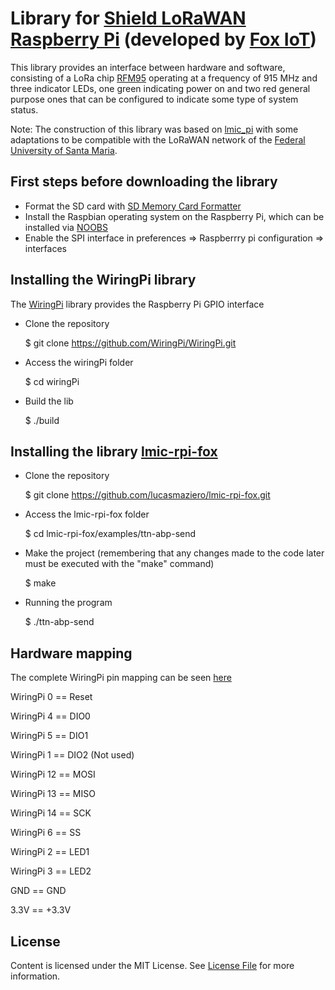 # Library for [Shield LoRaWAN Raspberry Pi](https://github.com/lucasmaziero/lmic-rpi-fox/blob/master/Shield_Lora_Foxiot.pdf) (developed by [Fox IoT](http://foxiot.com.br/)) 

This library provides an interface between hardware and software, consisting of a LoRa chip [RFM95](http://www.hoperf.com/upload/rf/RFM95_96_97_98W.pdf) 
operating at a frequency of 915 MHz and three indicator LEDs, one green indicating power on and two red general purpose ones that can be configured to indicate some type of system status. 

Note: The construction of this library was based on [lmic_pi](https://github.com/dragino/lmic_pi) with some adaptations to be 
compatible with the LoRaWAN network of the [Federal University of Santa Maria](https://www.ufsm.br/). 

## First steps before downloading the library 

- Format the SD card with [SD Memory Card Formatter](https://www.sdcard.org/downloads/formatter_4/) 
- Install the Raspbian operating system on the Raspberry Pi, which can be installed via [NOOBS](https://www.raspberrypi.org/downloads/noobs/) 
- Enable the SPI interface in preferences => Raspberrry pi configuration => interfaces 

## Installing the WiringPi library 

The [WiringPi](https://github.com/WiringPi/WiringPi) library provides the Raspberry Pi GPIO interface 


- Clone the repository 

  $ git clone https://github.com/WiringPi/WiringPi.git 

- Access the wiringPi folder 

  $ cd wiringPi 

- Build the lib 

  $ ./build 

## Installing the library [lmic-rpi-fox](https://github.com/lucasmaziero/lmic-rpi-fox.git) 

- Clone the repository 

  $ git clone https://github.com/lucasmaziero/lmic-rpi-fox.git 

- Access the lmic-rpi-fox folder 

  $ cd lmic-rpi-fox/examples/ttn-abp-send 

- Make the project (remembering that any changes made to the code later must be executed with the "make" command) 

  $ make 

- Running the program 

  $ ./ttn-abp-send 

## Hardware mapping 

The complete WiringPi pin mapping can be seen [here](https://github.com/lucasmaziero/lmic-rpi-fox/blob/master/Raspberry%20Pi%20GPIO%20Pins.png) 

WiringPi 0 == Reset 
  
WiringPi 4 == DIO0 

WiringPi 5 == DIO1 

WiringPi 1 == DIO2 (Not used) 
  
WiringPi 12 == MOSI 
  
WiringPi 13 == MISO 
  
WiringPi 14 == SCK 

WiringPi 6 == SS 

WiringPi 2 == LED1 

WiringPi 3 == LED2 
  
GND == GND 
  
3.3V == +3.3V   

## License

Content is licensed under the MIT License. See [License File](LICENSE) for more information.